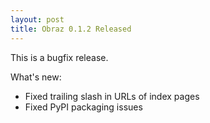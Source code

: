 ```yaml
---
layout: post
title: Obraz 0.1.2 Released
---
```


This is a bugfix release.

What's new:

* Fixed trailing slash in URLs of index pages
* Fixed PyPI packaging issues

